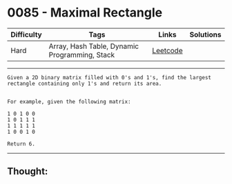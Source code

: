 # 0085 - Maximal Rectangle

Difficulty  | Tags | Links | Solutions
----------- | ---- | ----- | -----
Hard | Array, Hash Table, Dynamic Programming, Stack | [Leetcode](https://leetcode.com/problems/maximal-rectangle/description/) |


-----------

```
Given a 2D binary matrix filled with 0's and 1's, find the largest rectangle containing only 1's and return its area.


For example, given the following matrix:

1 0 1 0 0
1 0 1 1 1
1 1 1 1 1
1 0 0 1 0

Return 6.
```

-----------

## Thought:
